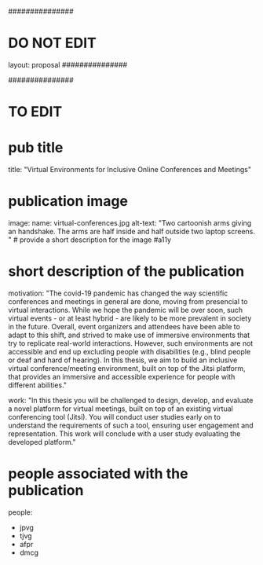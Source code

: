 ###############
# DO NOT EDIT
layout: proposal
###############

###############
# TO EDIT
# pub title
title: "Virtual Environments for Inclusive Online Conferences and Meetings"

# publication image
image:
 name: virtual-conferences.jpg
 alt-text: "Two cartoonish arms giving an handshake. The arms are half inside and half outside two laptop screens. " # provide a short description for the image #a11y

# short description of the publication
motivation: "The covid-19 pandemic has changed the way scientific conferences and meetings in general are done, moving from presencial to virtual interactions. While we hope the pandemic will be over soon, such virtual events - or at least hybrid - are likely to be more prevalent in society in the future. Overall, event organizers and attendees have been able to adapt to this shift, and strived to make use of immersive environments that try to replicate real-world interactions. However, such environments are not accessible and end up excluding people with disabilities (e.g., blind people or deaf and hard of hearing). In this thesis, we aim to build an inclusive virtual conference/meeting environment, built on top of the Jitsi platform, that provides an immersive and accessible experience for people with different abilities."

work: "In this thesis you will be challenged to design, develop, and evaluate a novel platform for virtual meetings, built on top of an existing virtual conferencing tool (Jitsi). You will conduct user studies early on to understand the requirements of such a tool, ensuring user engagement and representation. This work will conclude with a user study evaluating the developed platform."

# people associated with the publication
people:
 - jpvg
 - tjvg
 - afpr
 - dmcg

###